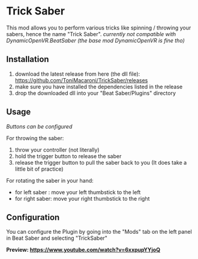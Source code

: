 # Trick Saber

This mod allows you to perform various tricks like spinning / throwing your sabers,
hence the name "Trick Saber".
*currently not compatible with DynamicOpenVR.BeatSaber (the base mod DynamicOpenVR is fine tho)*

## Installation
1) download the latest release from here (the dll file): https://github.com/ToniMacaroni/TrickSaber/releases
2) make sure you have installed the dependencies listed in the release
3) drop the downloaded  dll into your "Beat Saber/Plugins" directory

## Usage
*Buttons can be configured*

For throwing the saber:
1) throw your controller (not literally)
2) hold the trigger button to release the saber
3) release the trigger button to pull the saber back to you
   (It does take a little bit of practice)

For rotating the saber in your hand:
* for left saber : move your left thumbstick to the left
* for right saber: move your right thumbstick to the right

## Configuration
You can configure the Plugin by going into the "Mods" tab on the left panel in Beat Saber and selecting "TrickSaber"

**Preview: https://www.youtube.com/watch?v=6xxpupYYjoQ**
